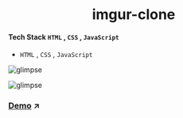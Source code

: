 <h1 align="center"> imgur-clone</h1> 


#### Tech Stack  `HTML` , `CSS` , `JavaScript`


- `HTML` , `CSS` , `JavaScript` 


![glimpse](https://github.com/mayuriwasu1/imgur-clone/blob/main/images/redme1.png)


![glimpse](https://github.com/mayuriwasu1/imgur-clone/blob/main/images/redme2.png)



### [Demo](https://imgur-clone-beta.vercel.app/) ↗️

